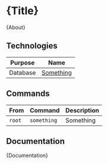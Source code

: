 # {Title}

{About}

## Technologies

|Purpose|Name|
|---|---|
|Database|[Something]()|

## Commands

|From|Command|Description|
|---|---|---|
|`root`|`something`|Something|

## Documentation

{Documentation}
